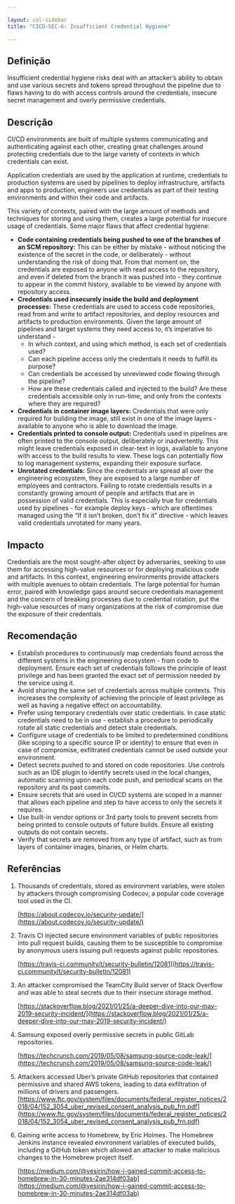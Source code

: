 ```yaml
---

layout: col-sidebar
title: "CICD-SEC-6: Insufficient Credential Hygiene"

---
```

## Definição


Insufficient credential hygiene risks deal with an attacker’s ability to obtain and use various secrets and tokens spread throughout the pipeline due to flaws having to do with access controls around the credentials, insecure secret management and overly permissive credentials.


## Descrição

CI/CD environments are built of multiple systems communicating and authenticating against each other, creating great challenges around protecting credentials due to the large variety of contexts in which credentials can exist.

Application credentials are used by the application at runtime, credentials to production systems are used by pipelines to deploy infrastructure, artifacts and apps to production, engineers use credentials as part of their testing environments and within their code and artifacts.

This variety of contexts, paired with the large amount of methods and techniques for storing and using them, creates a large potential for insecure usage of credentials. Some major flaws that affect credential hygiene:



* **Code containing credentials being pushed to one of the branches of an SCM repository:** This can be either by mistake - without noticing the existence of the secret in the code, or deliberately - without understanding the risk of doing that. From that moment on, the credentials are exposed to anyone with read access to the repository, and even if deleted from the branch it was pushed into - they continue to appear in the commit history, available to be viewed by anyone with repository access.
* **Credentials used insecurely inside the build and deployment processes:** These credentials are used to access code repositories, read from and write to artifact repositories, and deploy resources and artifacts to production environments. Given the large amount of pipelines and target systems they need access to, it’s imperative to understand - 
    * In which context, and using which method, is each set of credentials used? 
    * Can each pipeline access only the credentials it needs to fulfill its purpose?
    * Can credentials be accessed by unreviewed code flowing through the pipeline?
    * How are these credentials called and injected to the build? Are these credentials accessible only in run-time, and only from the contexts where they are required?
* **Credentials in container image layers:** Credentials that were only required for building the image, still exist in one of the image layers - available to anyone who is able to download the image.
* **Credentials printed to console output:** Credentials used in pipelines are often printed to the console output, deliberately or inadvertently. This might leave credentials exposed in clear-text in logs, available to anyone with access to the build results to view. These logs can potentially flow to log management systems, expanding their exposure surface.
* **Unrotated credentials:** Since the credentials are spread all over the engineering ecosystem, they are exposed to a large number of employees and contractors. Failing to rotate credentials results in a constantly growing amount of people and artifacts that are in possession of valid credentials. This is especially true for credentials used by pipelines - for example deploy keys - which are oftentimes managed using the “If it isn’t broken, don’t fix it” directive - which leaves valid credentials unrotated for many years.


## Impacto

Credentials are the most sought-after object by adversaries, seeking to use them for accessing high-value resources or for deploying malicious code and artifacts. In this context, engineering environments provide attackers with multiple avenues to obtain credentials. The large potential for human error, paired with knowledge gaps around secure credentials management and the concern of breaking processes due to credential rotation, put the high-value resources of many organizations at the risk of compromise due the exposure of their credentials.


## Recomendação



* Establish procedures to continuously map credentials found across the different systems in the engineering ecosystem - from code to deployment. Ensure each set of credentials follows the principle of least privilege and has been granted the exact set of permission needed by the service using it. 
* Avoid sharing the same set of credentials across multiple contexts. This increases the complexity of achieving the principle of least privilege as well as having a negative effect on accountability. 
* Prefer using temporary credentials over static credentials. In case static credentials need to be in use - establish a procedure to periodically rotate all static credentials and detect stale credentials. 
* Configure usage of credentials to be limited to predetermined conditions (like scoping to a specific source IP or identity) to ensure that even in case of compromise, exfiltrated credentials cannot be used outside your environment.
* Detect secrets pushed to and stored on code repositories. Use controls such as an IDE plugin to identify secrets used in the local changes, automatic scanning upon each code push, and periodical scans on the repository and its past commits.
* Ensure secrets that are used in CI/CD systems are scoped in a manner that allows each pipeline and step to have access to only the secrets it requires.
* Use built-in vendor options or 3rd party tools to prevent secrets from being printed to console outputs of future builds. Ensure all existing outputs do not contain secrets.
* Verify that secrets are removed from any type of artifact, such as from layers of container images, binaries, or Helm charts.


## Referências



1. Thousands of credentials, stored as environment variables, were stolen by attackers through compromising Codecov, a popular code coverage tool used in the CI.

    [https://about.codecov.io/security-update/](https://about.codecov.io/security-update/)

2. Travis CI injected secure environment variables of public repositories into pull request builds, causing them to be susceptible to compromise by anonymous users issuing pull requests against public repositories. 

    [https://travis-ci.community/t/security-bulletin/12081](https://travis-ci.community/t/security-bulletin/12081)

3. An attacker compromised the TeamCity Build server of Stack Overflow and was able to steal secrets due to their insecure storage method.

    [https://stackoverflow.blog/2021/01/25/a-deeper-dive-into-our-may-2019-security-incident/](https://stackoverflow.blog/2021/01/25/a-deeper-dive-into-our-may-2019-security-incident/)

4. Samsung exposed overly permissive secrets in public GitLab repositories.

    [https://techcrunch.com/2019/05/08/samsung-source-code-leak/](https://techcrunch.com/2019/05/08/samsung-source-code-leak/)

5. Attackers accessed Uber’s private GitHub repositories that contained permissive and shared AWS tokens, leading to data exfiltration of millions of drivers and passengers. [https://www.ftc.gov/system/files/documents/federal_register_notices/2018/04/152_3054_uber_revised_consent_analysis_pub_frn.pdf](https://www.ftc.gov/system/files/documents/federal_register_notices/2018/04/152_3054_uber_revised_consent_analysis_pub_frn.pdf)
6. Gaining write access to Homebrew, by Eric Holmes. The Homebrew Jenkins instance revealed environment variables of executed builds, including a GitHub token which allowed an attacker to make malicious changes to the Homebrew project itself.

    [https://medium.com/@vesirin/how-i-gained-commit-access-to-homebrew-in-30-minutes-2ae314df03ab](https://medium.com/@vesirin/how-i-gained-commit-access-to-homebrew-in-30-minutes-2ae314df03ab)

